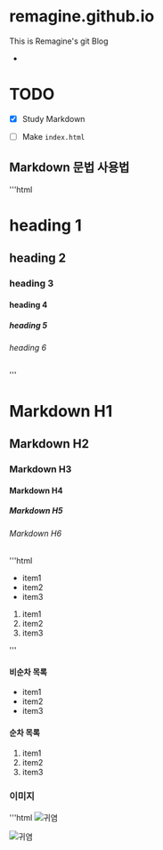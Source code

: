 # remagine.github.io
This is Remagine's git Blog

-

# TODO

- [x] Study Markdown
- [ ] Make `index.html`


## Markdown 문법 사용법

'''html
<h1>heading 1</h1>
<h2>heading 2</h2>
<h3>heading 3</h3>
<h4>heading 4</h4>
<h5>heading 5</h5>
<h6>heading 6</h6>
'''

# Markdown H1
## Markdown H2
### Markdown H3
#### Markdown H4
##### Markdown H5
###### Markdown H6

'''html
<!-- 비순차 목록 -->
<!-- ul>li{item$}*3 -->
<ul>
	<li>item1</li>
	<li>item2</li>
	<li>item3</li>
</ul>

<!-- 순차 목록 -->
<!-- ol>li{item$}*3 -->
<ol>
	<li>item1</li>
	<li>item2</li>
	<li>item3</li>
</ol>
'''

#### 비순차 목록

- item1
- item2
- item3

#### 순차 목록

1. item1
1. item2
1. item3

### 이미지

'''html
<img src="http://pds27.egloos.com/pds/201310/09/99/c0109099_5254e50e70934.jpg" alt="귀염">

![귀염](http://pds27.egloos.com/pds/201310/09/99/c0109099_5254e50e70934.jpg)